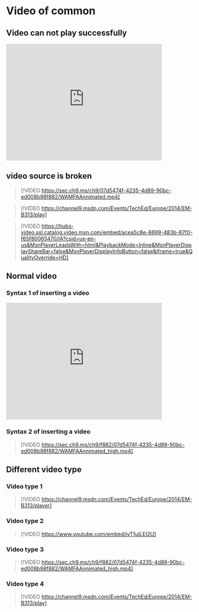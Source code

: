 # Video of common

## Video can not play successfully
<iframe width="420" height="315" src="https://www.youtube.com/embed/iyT1uILEI2" frameborder="0" allowfullscreen></iframe>

## video source is broken
>[!VIDEO https://sec.ch9.ms/ch9/07d5474f-4235-4d89-90bc-ed008b98f882/WAMFAAnnimated.mp4]

>[!VIDEO https://channel9.msdn.com/Events/TechEd/Europe/2014/EM-B313/play]

> [!VIDEO https://hubs-video.ssl.catalog.video.msn.com/embed/acea5c8e-8699-483b-87f0-f65f80065470/IA?csid=ux-en-us&MsnPlayerLeadsWith=html&PlaybackMode=Inline&MsnPlayerDisplayShareBar=false&MsnPlayerDisplayInfoButton=false&iframe=true&QualityOverride=HD]

## Normal video
### Syntax 1 of inserting a video
<iframe width="420" height="315" src="https://www.youtube.com/embed/iyT1uILEI2U" frameborder="0" allowfullscreen></iframe>

### Syntax 2 of inserting a video
> [!VIDEO https://sec.ch9.ms/ch9/f882/07d5474f-4235-4d89-90bc-ed008b98f882/WAMFAAnnimated_high.mp4] 

## Different video type
### Video type 1
> [!VIDEO https://channel9.msdn.com/Events/TechEd/Europe/2014/EM-B313/player]

### Video type 2
> [!VIDEO https://www.youtube.com/embed/iyT1uILEI2U]

### Video type 3
> [!VIDEO https://sec.ch9.ms/ch9/f882/07d5474f-4235-4d89-90bc-ed008b98f882/WAMFAAnnimated_high.mp4]

### Video type 4
> [!VIDEO https://channel9.msdn.com/Events/TechEd/Europe/2014/EM-B313/play]

